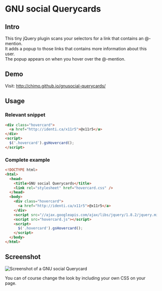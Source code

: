 # GNU social Querycards

## Intro

This tiny jQuery plugin scans your selectors for a link that contains an @-mention.  
It adds a popup to those links that contains more information about this user.  
The popup appears on when you hover over the @-mention.

## Demo

Visit: http://chimo.github.io/gnusocial-querycards/

## Usage

### Relevant snippet

```html
<div class="hovercard">
  <a href="http://identi.ca/x11r5">@x11r5</a>
</div>
<script>
  $('.hovercard').gsHovercard();
</script>
```

### Complete example

```html
<!DOCTYPE html>
<html>
  <head>
    <title>GNU social Querycards</title>
    <link rel="stylesheet" href="hovercard.css" />
  </head>
  <body>
    <div class="hovercard">
      <a href="http://identi.ca/x11r5">@x11r5</a>
    </div>
    <script src="//ajax.googleapis.com/ajax/libs/jquery/1.8.2/jquery.min.js"></script>
    <script src="hovercard.js"></script>
    <script>
      $('.hovercard').gsHovercard();
    </script>
  </body>
</html>
```

## Screenshot

![Screenshot of a GNU social Querycard](http://chimo.github.com/gnusocial-querycards/gsqc.png)

You can of course change the look by including your own CSS on your page.
